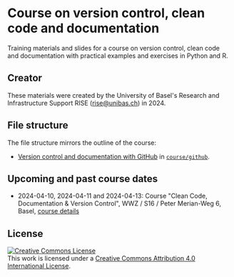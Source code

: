 # Course on version control, clean code and documentation

Training materials and slides for a course on version control, clean code and documentation with practical examples and exercises in Python and R.

## Creator

These materials were created by the University of Basel's Research and Infrastructure Support RISE (rise@unibas.ch) in 2024. 

## File structure

The file structure mirrors the outline of the course:
- [Version control and documentation with GitHub](github/README.md) in [`course/github`](https://github.com/RISE-UNIBAS/clean-code/tree/main/course/github).

## Upcoming and past course dates

- 2024-04-10, 2024-04-11 and 2024-04-13: Course "Clean Code, Documentation & Version Control", WWZ / S16 / Peter Merian-Weg 6, Basel, [course details](https://vorlesungsverzeichnis.unibas.ch/en/home?id=283937)

## License

<a rel="license" href="http://creativecommons.org/licenses/by/4.0/"><img alt="Creative Commons License" style="border-width:0" src="https://i.creativecommons.org/l/by/4.0/88x31.png" /></a><br />This work is licensed under a <a rel="license" href="http://creativecommons.org/licenses/by/4.0/">Creative Commons Attribution 4.0 International License</a>.
